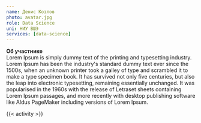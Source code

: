 ```yaml
---
name: Денис Козлов
photo: avatar.jpg
role: Data Science
uni: НИУ ВШЭ
services: [data-science]
---
```


<strong class="accent">Об участнике</strong>  
Lorem Ipsum is simply dummy text of the printing and typesetting industry. Lorem Ipsum has been the industry's standard dummy text ever since the 1500s, when an unknown printer took a galley of type and scrambled it to make a type specimen book. It has survived not only five centuries, but also the leap into electronic typesetting, remaining essentially unchanged. It was popularised in the 1960s with the release of Letraset sheets containing Lorem Ipsum passages, and more recently with desktop publishing software like Aldus PageMaker including versions of Lorem Ipsum.

{{< activity >}}